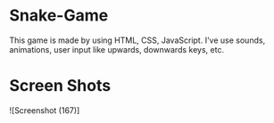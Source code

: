 # Snake-Game
This game is made by using HTML, CSS, JavaScript. I've use sounds, animations, user input like upwards, downwards keys, etc.

# Screen Shots

![Screenshot (167)]




